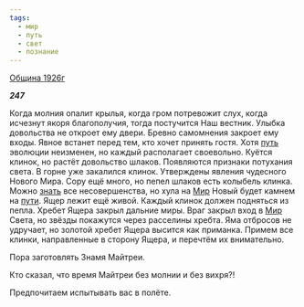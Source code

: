 ```yaml
---
tags:
  - мир
  - путь
  - свет
  - познание
---
```

[Община 1926г](https://127.0.0.1:4002/agni/1926)

___247___

Когда молния опалит крылья, когда гром потревожит слух, когда исчезнут якоря благополучия, тогда постучится Наш вестник. Улыбка довольства не откроет ему двери. Бревно самомнения закроет ему входы. Явное встанет перед тем, кто хочет принять гостя. Хотя [путь](../../../tags/#путь) эволюции неизменен, но каждый располагает своевольно. Куётся клинок, но растёт довольство шлаков. Появляются признаки потухания света. В горне уже закалился клинок. Утверждены явления чудесного Нового Мира. Сору ещё много, но пепел шлаков есть колыбель клинка. Можно [знать](../../../tags/#познание) все несовершенства, но хула на [Мир](../../../tags/#[мир](../../../tags/#мир)) Новый будет камнем на [пути](../../../tags/#путь). Ящер лежит ещё живой. Каждый клинок должен подняться из пепла. Хребет Ящера закрыл дальние миры. Враг закрыл вход в [Мир](../../../tags/#[мир](../../../tags/#мир)) Света, но звёзды покажутся через расселины хребта. Яма отбросов не удручает, но золотой хребет Ящера высится как приманка. Примем все клинки, направленные в сторону Ящера, и перечтём их внимательно.   

Пора заготовлять Знамя Майтреи.   

Кто сказал, что время Майтреи без молнии и без вихря?!   

Предпочитаем испытывать вас в полёте.   

